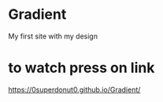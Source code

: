 # Gradient
My first site with my design
# to watch press on link
https://0superdonut0.github.io/Gradient/ 
